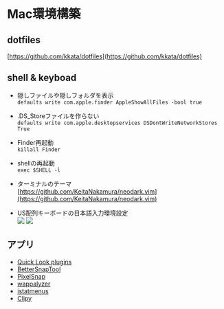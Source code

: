 # Mac環境構築

## dotfiles
[https://github.com/kkata/dotfiles](https://github.com/kkata/dotfiles)

## shell & keyboad

- 隠しファイルや隠しフォルダを表示  
  `defaults write com.apple.finder AppleShowAllFiles -bool true`
- .DS_Storeファイルを作らない  
  `defaults write com.apple.desktopservices DSDontWriteNetworkStores True`
- Finder再起動  
  `killall Finder`
- shellの再起動  
  `exec $SHELL -l`
- ターミナルのテーマ  
  [https://github.com/KeitaNakamura/neodark.vim](https://github.com/KeitaNakamura/neodark.vim)


- US配列キーボードの日本語入力環境設定  
  ![](/tool.keyboad1.png)
  ![](/tool.keyboad2.png)

## アプリ
- [Quick Look plugins](https://github.com/sindresorhus/quick-look-plugins)
- [BetterSnapTool](https://apps.apple.com/jp/app/bettersnaptool/id417375580?mt=12)
- [PixelSnap](https://getpixelsnap.com/)
- [wappalyzer](https://www.wappalyzer.com/)
- [istatmenus](https://bjango.com/mac/istatmenus/)
- [Clipy](https://clipy-app.com/)
